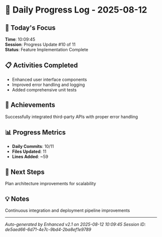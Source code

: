 # 📅 Daily Progress Log - 2025-08-12

## 🎯 Today's Focus
**Time**: 10:09:45  
**Session**: Progress Update #10 of 11  
**Status**: Feature Implementation Complete

## 📋 Activities Completed
- Enhanced user interface components
- Improved error handling and logging
- Added comprehensive unit tests

## 🚀 Achievements
Successfully integrated third-party APIs with proper error handling

## 📊 Progress Metrics
- **Daily Commits**: 10/11
- **Files Updated**: 11
- **Lines Added**: ~59

## 🎯 Next Steps
Plan architecture improvements for scalability

## 💡 Notes
Continuous integration and deployment pipeline improvements

---
*Auto-generated by Enhanced v2.1 on 2025-08-12 10:09:45*
*Session ID: de5aed66-6d71-4e7c-9bd4-2ba8ef1e9789*